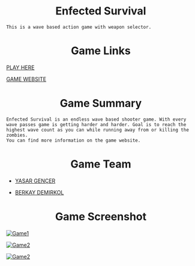 <h1 align="center">Enfected Survival</h1>

    This is a wave based action game with weapon selector.

<h1 align="center">Game Links</h1>

[PLAY HERE](https://benyasar.itch.io/enfected-surviv "itch.io") 

[GAME WEBSITE](yasargencer.github.io/EnfectedSurvival.html "Game Website")


<h1 align="center">Game Summary</h1>

    Enfected Survival is an endless wave based shooter game. With every wave passes game is getting harder and harder. Goal is to reach the highest wave count as you can while running away from or killing the zombies.
    You can find more information on the game website.

<h1 align="center">Game Team</h1>

- [YAŞAR GENÇER](https://github.com/YasarGencer "YAŞAR GENÇER")

- [BERKAY DEMIRKOL](https://github.com/berkaydmrkl "BERKAY DEMIRKOL")

<h1 align="center">Game Screenshot</h1>

[![Game1](https://yasargencer.github.io/img/EnfectedSurvival01.jpg "Game1")](https://benyasar.itch.io/enfected-surviv "Game1")

[![Game2](https://yasargencer.github.io/img/EnfectedSurvival02.jpg "Game1")](https://benyasar.itch.io/enfected-surviv "Game2")

[![Game2](https://yasargencer.github.io/img/EnfectedSurvival03.jpg "Game1")](https://benyasar.itch.io/enfected-surviv "Game3")

